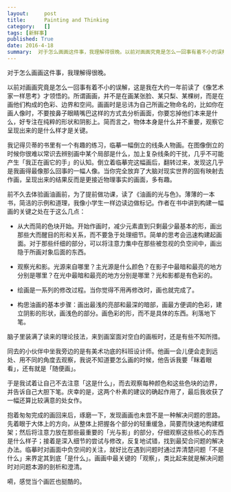 ```yaml
---
layout:     post
title:      Painting and Thinking
category:   []
tags: [新鲜事]
published: True
date: 2016-4-18
summary:  对于怎么画画这件事，我理解得很晚。以前对画画究竟是怎么一回事有着不小的误解，这是我在大约一年前读了《像艺术家一样思考》才领悟的。所谓画画，并不是在画某张脸、某只梨、某棵树，而是在画他们构成的色彩、边界和空间。画画时是忌讳为自己所画之物命名的，比如你在画人像时...
---
```


对于怎么画画这件事，我理解得很晚。

以前对画画究竟是怎么一回事有着不小的误解，这是我在大约一年前读了《像艺术家一样思考》才领悟的。所谓画画，并不是在画某张脸、某只梨、某棵树，而是在画他们构成的色彩、边界和空间。画画时是忌讳为自己所画之物命名的，比如你在画人像时，不要按鼻子眼睛嘴巴这样的方式去分析画面，你要忘掉他们本来是什么，好专注在纯粹的形状和阴影上。简而言之，物体本身是什么并不重要，观察它呈现出来的是什么样才是关键。  

我记得贝蒂的书里有一个有趣的练习，临摹一幅倒立的线条人物画。在图像倒立的时候你很难以常识去辨别画中某个局部是什么，加上复杂线条的干扰，几乎不可能产生「我正在画它的手」的认知。倒立着临摹完这幅画后，翻转过来，发现这几乎是我画得最像那么回事的一幅人像。当你完全放弃了大脑对现实世界的固有映射去作画，呈现出来的结果反而是更接近物理事实的画面，多有趣。

前不久去体验画油画前，为了提前做功课，读了《油画的光与色》。薄薄的一本书，简洁的示例和道理，我像小学生一样边读边做标记。作者在书中讲到构建一幅画的关键之处在于这么几点：

- 从大而简的色块开始。开始作画时，减少元素直到只剩最少最基本的形，画出那些大而醒目的形和关系，而不要急于处理细节。简单的思考会迅速构建起画面。对于那些纤细的部分，可以将注意力集中在那些被忽视的负空间中，画出隐于所画对象后面的东西。

- 观察光和影。光源来自哪里？主光源是什么颜色？在影子中最暗和最亮的地方分别是哪里？在光中最暗和最亮的地方分别是哪里？光和影都是有色彩的。

- 绘画是一系列的修改过程。当你觉得不用再修改时，画也就完成了。

- 构思油画的基本步骤：画出最浅的亮部和最深的暗部，画最方便调的色彩，建立阴影的形状，画浅色的部分。画色彩的形，而不是具体的东西。利落地下笔。

脑子里装满了读来的理论技法，来到画室面对空白的画板时，还是有些不知所措。

同去的小伙伴中坐我旁边的是有美术功底的科班设计师。他画一会儿便会走到远处、用不同的角度去观察，我说不知道要怎么画的时候，他告诉我要「眯着眼看」，还有就是「随便画」。

于是我试着让自己不去注意「这是什么」，而去观察每种颜色和这些色块的边界，并告诉自己大胆下笔。庆幸的是，这两个朴素的建议的确起作用了，最后我收获了一幅还算比较满意的处女作。

抱着匆匆完成的画回来后，琢磨一下，发现画画也未尝不是一种解决问题的思路。先着眼于大体上的方向，从整体上把握各个部分的轻重缓急，简要而快速地构建框架；然后将注意力放在那些最重要的「光与影」的部分，仔细观察这些核心的东西是什么样子；接着是深入细节的尝试与修改，反复地试错，找到最契合问题的解决办法。临摹时对画面中负空间的关注，就好比在遇到问题时通过弄清楚问题「不是什么」来界定其到底「是什么」。画画中最关键的「观察」，类比起来就是解决问题时对问题本源的剖析和澄清。

嗬，感觉当个画匠也挺酷的。
